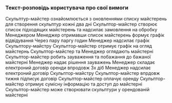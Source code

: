 ### Текст-розповідь користувача про свої вимоги

Скульптур-майстер ознайомлюється з оновленнями списку майстерень для створення скульптур кожні два дні
Скульптор-майстер створює список підходящих майстерень та надсилає замовлення на обробку Менеджером
Менеджер отримавши список майстерень формує графік відвідування
Через пару паргу годин Менеджер надсилає графік Скульптору-майстру
Скульптор-майстер отримує графік на огляд майстернь
Скульптор-майстер та Менеджер оглядають майстерні
Скульптор-майстер робить зауваження та побажання до бажаної майстерні
Менеджер надає рішення зауважень
Менеджер складає електроний договір оренди впродовж 3х діб
Менеджер надсилає електроний договір Скульптор-майстру
Скульптор-майстер впрдовж тижня підписує договір
Скульптор-майстер оплачує оренду
Скульптор-майстер отримує сумісну інформацію та доступ до майстерні
Скульптор-майстер може створювати скульптури у орендованій майстерні
